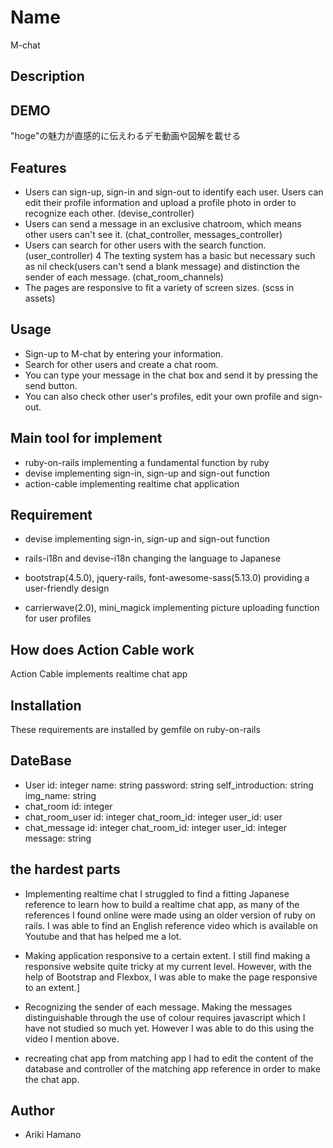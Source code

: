 # Name

M-chat

## Description

<!-- M-chat is an in-house chat application with profile function. -->

## DEMO

"hoge"の魅力が直感的に伝えわるデモ動画や図解を載せる

## Features

- Users can sign-up, sign-in and sign-out to identify each user.
  Users can edit their profile information and upload a profile photo in order to recognize each other. (devise_controller)
- Users can send a message in an exclusive chatroom, which means other users can't see it. (chat_controller, messages_controller)
- Users can search for other users with the search function. (user_controller)
  4 The texting system has a basic but necessary such as nil check(users can't send a blank message) and distinction the sender of each message. (chat_room_channels)
- The pages are responsive to fit a variety of screen sizes. (scss in assets)

## Usage

- Sign-up to M-chat by entering your information.
- Search for other users and create a chat room.
- You can type your message in the chat box and send it by pressing the send button.
- You can also check other user's profiles, edit your own profile and sign-out.

## Main tool for implement

- ruby-on-rails
  implementing a fundamental function by ruby
- devise
  implementing sign-in, sign-up and sign-out function
- action-cable
  implementing realtime chat application

## Requirement

- devise
  implementing sign-in, sign-up and sign-out function

- rails-i18n and devise-i18n
  changing the language to Japanese
- bootstrap(4.5.0), jquery-rails, font-awesome-sass(5.13.0)
  providing a user-friendly design

- carrierwave(2.0), mini_magick
  implementing picture uploading function for user profiles

## How does Action Cable work

Action Cable implements realtime chat app

## Installation

These requirements are installed by gemfile on ruby-on-rails

## DateBase

- User
  id: integer
  name: string
  password: string
  self_introduction: string
  img_name: string
- chat_room
  id: integer
- chat_room_user
  id: integer
  chat_room_id: integer
  user_id: user
- chat_message
  id: integer
  chat_room_id: integer
  user_id: integer
  message: string

## the hardest parts

- Implementing realtime chat
  I struggled to find a fitting Japanese reference to learn how to build a realtime chat app, as many of the references I found online were made using an older version of ruby on rails.
  I was able to find an English reference video which is available on Youtube and that has helped me a lot.
- Making application responsive to a certain extent.
  I still find making a responsive website quite tricky at my current level. However, with the help of Bootstrap and Flexbox, I was able to make the page responsive to an extent.]

- Recognizing the sender of each message.
  Making the messages distinguishable through the use of colour requires javascript which I have not studied so much yet. However I was able to do this using the video I mention above.
- recreating chat app from matching app
  I had to edit the content of the database and controller of the matching app reference in order to make the chat app.

## Author

- Ariki Hamano
